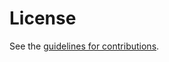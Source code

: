 # License

See the
[guidelines for contributions](https://github.com/tplooker/draft-looker-oauth-client-authentication-for-sender-constrained-tokens/blob/main/CONTRIBUTING.md).
